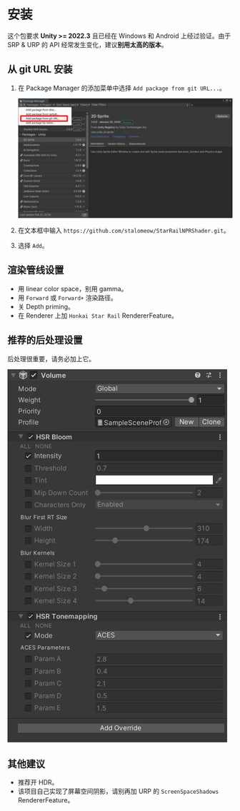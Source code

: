 # 安装

这个包要求 **Unity >= 2022.3** 且已经在 Windows 和 Android 上经过验证。由于 SRP & URP 的 API 经常发生变化，建议**别用太高的版本**。

## 从 git URL 安装

1. 在 Package Manager 的添加菜单中选择 `Add package from git URL...`。

    ![安装](../assets/install.png)

2. 在文本框中输入 `https://github.com/stalomeow/StarRailNPRShader.git`。
3. 选择 `Add`。

## 渲染管线设置

- 用 linear color space，别用 gamma。
- 用 `Forward` 或 `Forward+` 渲染路径。
- 关 Depth priming。
- 在 Renderer 上加 `Honkai Star Rail` RendererFeature。

## 推荐的后处理设置

后处理很重要，请务必加上它。

![后处理设置](../assets/postprocessing.png)

## 其他建议

- 推荐开 HDR。
- 该项目自己实现了屏幕空间阴影，请别再加 URP 的 `ScreenSpaceShadows` RendererFeature。
